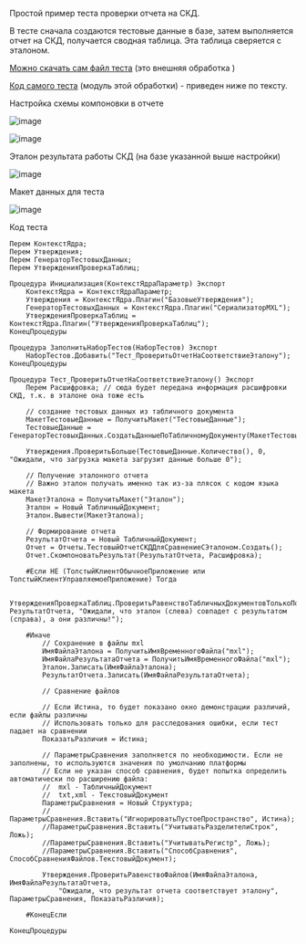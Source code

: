 Простой пример теста проверки отчета на СКД. 

В тесте сначала создаются тестовые данные в базе, затем выполняется отчет на СКД, получается сводная таблица. 
Эта таблица сверяется с эталоном. 

[Можно скачать сам файл теста](https://github.com/xDrivenDevelopment/xUnitFor1C/blob/develop/Tests/Plugins/%D0%A2%D0%B5%D1%81%D1%82_%D0%9F%D1%80%D0%BE%D0%B2%D0%B5%D1%80%D0%B8%D1%82%D1%8C%D0%9E%D1%82%D1%87%D0%B5%D1%82%D0%9D%D0%B0%D0%A1%D0%BE%D0%BE%D1%82%D0%B2%D0%B5%D1%82%D1%81%D1%82%D0%B2%D0%B8%D0%B5%D0%AD%D1%82%D0%B0%D0%BB%D0%BE%D0%BD%D1%83.epf) (это внешняя обработка )

[Код самого теста](https://github.com/xDrivenDevelopment/xUnitFor1C/blob/develop/src/Tests/Plugins/%D0%A2%D0%B5%D1%81%D1%82_%D0%9F%D1%80%D0%BE%D0%B2%D0%B5%D1%80%D0%B8%D1%82%D1%8C%D0%9E%D1%82%D1%87%D0%B5%D1%82%D0%9D%D0%B0%D0%A1%D0%BE%D0%BE%D1%82%D0%B2%D0%B5%D1%82%D1%81%D1%82%D0%B2%D0%B8%D0%B5%D0%AD%D1%82%D0%B0%D0%BB%D0%BE%D0%BD%D1%83/ObjectModule.txt) (модуль этой обработки) - приведен ниже по тексту. 

Настройка схемы компоновки в отчете

![image](https://cloud.githubusercontent.com/assets/2920817/6205174/8d75c6a6-b576-11e4-997e-c19129f0b7c9.png)

![image](https://cloud.githubusercontent.com/assets/2920817/6205169/7170fe80-b576-11e4-8aba-91a37a3d4919.png)

Эталон результата работы СКД (на базе указанной выше настройки)

![image](https://cloud.githubusercontent.com/assets/2920817/6205108/c53d49f4-b573-11e4-944a-325d0de6fb4d.png)

Макет данных для теста

![image](https://cloud.githubusercontent.com/assets/2920817/6205140/19a30244-b575-11e4-9a83-ba2bf273a4ce.png)


Код теста
```
Перем КонтекстЯдра;
Перем Утверждения;
Перем ГенераторТестовыхДанных;
Перем УтвержденияПроверкаТаблиц;

Процедура Инициализация(КонтекстЯдраПараметр) Экспорт
	КонтекстЯдра = КонтекстЯдраПараметр;
	Утверждения = КонтекстЯдра.Плагин("БазовыеУтверждения");
	ГенераторТестовыхДанных = КонтекстЯдра.Плагин("СериализаторMXL");
	УтвержденияПроверкаТаблиц = КонтекстЯдра.Плагин("УтвержденияПроверкаТаблиц");
КонецПроцедуры

Процедура ЗаполнитьНаборТестов(НаборТестов) Экспорт
	НаборТестов.Добавить("Тест_ПроверитьОтчетНаСоответствиеЭталону");
КонецПроцедуры

Процедура Тест_ПроверитьОтчетНаСоответствиеЭталону() Экспорт
	Перем Расшифровка; // сюда будет передана информация расшифровки СКД, т.к. в эталоне она тоже есть
	
	// создание тестовых данных из табличного документа
	МакетТестовыеДанные = ПолучитьМакет("ТестовыеДанные");
	ТестовыеДанные = ГенераторТестовыхДанных.СоздатьДанныеПоТабличномуДокументу(МакетТестовыеДанные);
	
	Утверждения.ПроверитьБольше(ТестовыеДанные.Количество(), 0, "Ожидали, что загрузка макета загрузит данные больше 0");
	
	// Получение эталонного отчета
	// Важно эталон получать именно так из-за плясок с кодом языка макета
	МакетЭталона = ПолучитьМакет("Эталон");
	Эталон = Новый ТабличныйДокумент;
	Эталон.Вывести(МакетЭталона);
	
	// Формирование отчета
	РезультатОтчета = Новый ТабличныйДокумент;
	Отчет = Отчеты.ТестовыйОтчетСКДДляСравнениеСЭталоном.Создать();
	Отчет.СкомпоноватьРезультат(РезультатОтчета, Расшифровка);
	
	#Если НЕ (ТолстыйКлиентОбычноеПриложение или ТолстыйКлиентУправляемоеПриложение) Тогда

		УтвержденияПроверкаТаблиц.ПроверитьРавенствоТабличныхДокументовТолькоПоЗначениям(Эталон, РезультатОтчета, "Ожидали, что эталон (слева) совпадет с результатом (справа), а они различны!");
		
	#Иначе
		// Сохранение в файлы mxl
		ИмяФайлаЭталона = ПолучитьИмяВременногоФайла("mxl");
		ИмяФайлаРезультатаОтчета = ПолучитьИмяВременногоФайла("mxl");
		Эталон.Записать(ИмяФайлаЭталона);
		РезультатОтчета.Записать(ИмяФайлаРезультатаОтчета);
			
		// Сравнение файлов
		
		// Если Истина, то будет показано окно демонстрации различий, если файлы различны
		// Использовать только для расследования ошибки, если тест падает на сравнении
		ПоказатьРазличия = Истина;
		
		// ПараметрыСравнения заполняется по необходимости. Если не заполнены, то используются значения по умолчанию платформы
		// Если не указан способ сравнения, будет попытка определить автоматически по расширению файла:
		//  mxl - ТабличныйДокумент
		//  txt,xml - ТекстовыйДокумент
		ПараметрыСравнения = Новый Структура;
		//ПараметрыСравнения.Вставить("ИгнорироватьПустоеПространство", Истина);
		//ПараметрыСравнения.Вставить("УчитыватьРазделителиСтрок", Ложь);
		//ПараметрыСравнения.Вставить("УчитыватьРегистр", Ложь);
		//ПараметрыСравнения.Вставить("СпособСравнения", СпособСравненияФайлов.ТекстовыйДокумент);
		
		Утверждения.ПроверитьРавенствоФайлов(ИмяФайлаЭталона, ИмяФайлаРезультатаОтчета,
			"Ожидали, что результат отчета соответствует эталону", ПараметрыСравнения, ПоказатьРазличия);
			
	#КонецЕсли 	
			
КонецПроцедуры
```